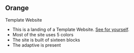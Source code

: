 ## Orange
Template Website
- This is a landing of a Template Website. [See for yourself](https://svayoff.github.io/Orange/).
- Most of the site uses 5 colors
- The site is built of sixteen blocks
- The adaptive is present
